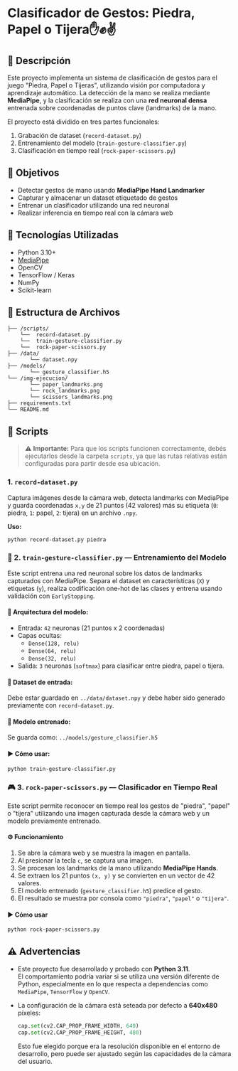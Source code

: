 # Clasificador de Gestos: Piedra, Papel o Tijera✋✊✌️

## 📌 Descripción

Este proyecto implementa un sistema de clasificación de gestos para el juego "Piedra, Papel o Tijeras", utilizando visión por computadora y aprendizaje automático. La detección de la mano se realiza mediante **MediaPipe**, y la clasificación se realiza con una **red neuronal densa** entrenada sobre coordenadas de puntos clave (landmarks) de la mano.

El proyecto está dividido en tres partes funcionales:

1. Grabación de dataset (`record-dataset.py`)
2. Entrenamiento del modelo (`train-gesture-classifier.py`)
3. Clasificación en tiempo real (`rock-paper-scissors.py`)


## 🎯 Objetivos

- Detectar gestos de mano usando **MediaPipe Hand Landmarker**
- Capturar y almacenar un dataset etiquetado de gestos
- Entrenar un clasificador utilizando una red neuronal
- Realizar inferencia en tiempo real con la cámara web


## 🧠 Tecnologías Utilizadas

- Python 3.10+
- [MediaPipe](https://ai.google.dev/edge/mediapipe/solutions/vision/hand_landmarker)
- OpenCV
- TensorFlow / Keras
- NumPy
- Scikit-learn


## 📁 Estructura de Archivos
```
├── /scripts/  
    └──  record-dataset.py    
    └──  train-gesture-classifier.py
    └──  rock-paper-scissors.py  
├── /data/  
       └── dataset.npy  
├── /models/  
       └── gesture_classifier.h5  
└── /img-ejecucion/  
       └── paper_landmarks.png   
       └── rock_landmarks.png   
       └── scissors_landmarks.png   
├── requirements.txt   
└── README.md 
```

## 🧪 Scripts

> ⚠️ **Importante:** Para que los scripts funcionen correctamente, debés ejecutarlos desde la carpeta `scripts`, ya que las rutas relativas están configuradas para partir desde esa ubicación.

### 1. `record-dataset.py`

Captura imágenes desde la cámara web, detecta landmarks con MediaPipe y guarda coordenadas `x,y` de 21 puntos (42 valores) más su etiqueta (`0`: piedra, `1`: papel, `2`: tijera) en un archivo `.npy`.

**Uso:**

```bash
python record-dataset.py piedra
```

### 🧪 2. `train-gesture-classifier.py` — Entrenamiento del Modelo

Este script entrena una red neuronal sobre los datos de landmarks capturados con MediaPipe. Separa el dataset en características (`X`) y etiquetas (`y`), realiza codificación one-hot de las clases y entrena usando validación con `EarlyStopping`.

#### 🧬 Arquitectura del modelo:

- Entrada: `42` neuronas (21 puntos x 2 coordenadas)
- Capas ocultas:
  - `Dense(128, relu)`
  - `Dense(64, relu)`
  - `Dense(32, relu)`
- Salida: `3` neuronas (`softmax`) para clasificar entre piedra, papel o tijera.

#### 📂 Dataset de entrada:

Debe estar guardado en `../data/dataset.npy` y debe haber sido generado previamente con `record-dataset.py`.

#### 💾 Modelo entrenado:

Se guarda como: `../models/gesture_classifier.h5`

#### ▶️ Cómo usar:

```bash
python train-gesture-classifier.py
```

### 🎮 3. `rock-paper-scissors.py` — Clasificador en Tiempo Real

Este script permite reconocer en tiempo real los gestos de "piedra", "papel" o "tijera" utilizando una imagen capturada desde la cámara web y un modelo previamente entrenado.

#### ⚙️ Funcionamiento

1. Se abre la cámara web y se muestra la imagen en pantalla.
2. Al presionar la tecla `c`, se captura una imagen.
3. Se procesan los landmarks de la mano utilizando **MediaPipe Hands**.
4. Se extraen los 21 puntos `(x, y)` y se convierten en un vector de 42 valores.
5. El modelo entrenado (`gesture_classifier.h5`) predice el gesto.
6. El resultado se muestra por consola como `"piedra"`, `"papel"` o `"tijera"`.

#### ▶️ Cómo usar

```bash
python rock-paper-scissors.py
```

## ⚠️ Advertencias

- Este proyecto fue desarrollado y probado con **Python 3.11**.  
  El comportamiento podría variar si se utiliza una versión diferente de Python, especialmente en lo que respecta a dependencias como `MediaPipe`, `TensorFlow` y `OpenCV`.

- La configuración de la cámara está seteada por defecto a **640x480** píxeles:
  ```python
  cap.set(cv2.CAP_PROP_FRAME_WIDTH, 640)
  cap.set(cv2.CAP_PROP_FRAME_HEIGHT, 480)
  ```
  Esto fue elegido porque era la resolución disponible en el entorno de desarrollo, pero puede ser ajustado según las capacidades de la cámara del usuario.
